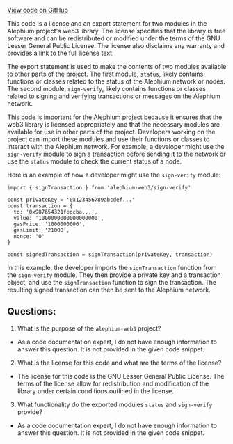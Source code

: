 [View code on GitHub](https://github.com/alephium/alephium-web3/packages/web3/src/transaction/index.ts)

This code is a license and an export statement for two modules in the Alephium project's web3 library. The license specifies that the library is free software and can be redistributed or modified under the terms of the GNU Lesser General Public License. The license also disclaims any warranty and provides a link to the full license text.

The export statement is used to make the contents of two modules available to other parts of the project. The first module, `status`, likely contains functions or classes related to the status of the Alephium network or nodes. The second module, `sign-verify`, likely contains functions or classes related to signing and verifying transactions or messages on the Alephium network.

This code is important for the Alephium project because it ensures that the web3 library is licensed appropriately and that the necessary modules are available for use in other parts of the project. Developers working on the project can import these modules and use their functions or classes to interact with the Alephium network. For example, a developer might use the `sign-verify` module to sign a transaction before sending it to the network or use the `status` module to check the current status of a node. 

Here is an example of how a developer might use the `sign-verify` module:

```
import { signTransaction } from 'alephium-web3/sign-verify'

const privateKey = '0x123456789abcdef...'
const transaction = {
  to: '0x987654321fedcba...',
  value: '1000000000000000000',
  gasPrice: '1000000000',
  gasLimit: '21000',
  nonce: '0'
}

const signedTransaction = signTransaction(privateKey, transaction)
```

In this example, the developer imports the `signTransaction` function from the `sign-verify` module. They then provide a private key and a transaction object, and use the `signTransaction` function to sign the transaction. The resulting signed transaction can then be sent to the Alephium network.
## Questions: 
 1. What is the purpose of the `alephium-web3` project?
- As a code documentation expert, I do not have enough information to answer this question. It is not provided in the given code snippet.

2. What is the license for this code and what are the terms of the license?
- The license for this code is the GNU Lesser General Public License. The terms of the license allow for redistribution and modification of the library under certain conditions outlined in the license.

3. What functionality do the exported modules `status` and `sign-verify` provide?
- As a code documentation expert, I do not have enough information to answer this question. It is not provided in the given code snippet.